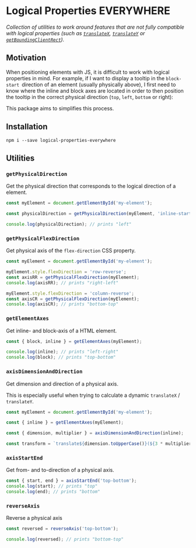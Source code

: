 # Logical Properties EVERYWHERE

_Collection of utilities to work around features that are not fully compatible with logical properties (such as [`translateX`](https://developer.mozilla.org/docs/Web/CSS/transform-function/translateX), [`translateY`](https://developer.mozilla.org/docs/Web/CSS/transform-function/translateY) or [`getBoundingClientRect`](https://developer.mozilla.org/docs/Web/API/Element/getBoundingClientRect))._

## Motivation

When positioning elements with JS, it is difficult to work with logical properties in mind. For example, if I want to display a tooltip in the `block-start `direction of an element (usually physically above), I first need to know where the inline and block axes are located in order to then position the tooltip in the correct physical direction (`top`, `left`, `bottom` or right):

This package aims to simplifies this process.

## Installation

```
npm i --save logical-properties-everywhere
```

## Utilities

### `getPhysicalDirection`

Get the physical direction that corresponds to the logical direction of a element.

```ts
const myElement = document.getElementById('my-element');

const physicalDirection = getPhysicalDirection(myElement, 'inline-start');

console.log(physicalDirection); // prints "left"
```

### `getPhysicalFlexDirection`

Get physical axis of the `flex-direction` CSS property.

```ts
const myElement = document.getElementById('my-element');

myElement.style.flexDirection = 'row-reverse';
const axisRR = getPhysicalFlexDirection(myElement);
console.log(axisRR); // prints "right-left"

myElement.style.flexDirection = 'column-reverse';
const axisCR = getPhysicalFlexDirection(myElement);
console.log(axisCR); // prints "bottom-top"
```

### `getElementAxes`

Get inline- and block-axis of a HTML element.

```ts
const { block, inline } = getElementAxes(myElement);

console.log(inline); // prints "left-right"
console.log(block); // prints "top-bottom"
```

### `axisDimensionAndDirection`

Get dimension and direction of a physical axis.

This is especially useful when trying to calculate a dynamic `translateX` / `translateY`.

```ts
const myElement = document.getElementById('my-element');

const { inline } = getElementAxes(myElement);

const { dimension, multiplier } = axisDimensionAndDirection(inline);

const transform = `translate${dimension.toUpperCase()}(${3 * multiplier})`;
```

### `axisStartEnd`

Get from- and to-direction of a physical axis.

```ts
const { start, end } = axisStartEnd('top-bottom');
console.log(start); // prints "top"
console.log(end); // prints "bottom"
```

### `reverseAxis`

Reverse a physical axis

```ts
const reversed = reverseAxis('top-bottom');

console.log(reversed); // prints "bottom-top"
```
